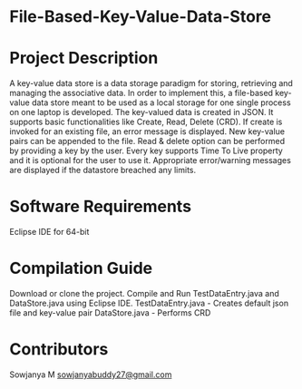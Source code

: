 # File-Based-Key-Value-Data-Store

# Project Description

A key-value data store is a data storage paradigm for storing, retrieving and managing the associative data. In order to implement this, a file-based key-value data store meant to be used as a local storage for one single process on one laptop is developed. The key-valued data is created in JSON. It supports basic functionalities like Create, Read, Delete (CRD). If create is invoked for an existing file, an error message is displayed. New key-value pairs can be appended to the file. Read & delete option can be performed by providing a key by the user. Every key supports Time To Live property and it is optional for the user to use it. Appropriate error/warning messages are displayed if the datastore breached any limits.

# Software Requirements

Eclipse IDE for 64-bit

# Compilation Guide

Download or clone the project.
Compile and Run TestDataEntry.java and DataStore.java using Eclipse IDE.
TestDataEntry.java - Creates default json file and key-value pair
DataStore.java - Performs CRD 
 	
# Contributors

Sowjanya M <sowjanyabuddy27@gmail.com>
